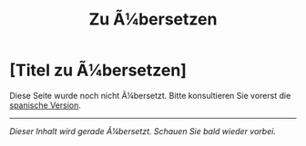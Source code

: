 ﻿---
title: [Zu Ã¼bersetzen]
---

<!-- TODO: translation missing - German version -->

# [Titel zu Ã¼bersetzen]

Diese Seite wurde noch nicht Ã¼bersetzt. Bitte konsultieren Sie vorerst die [spanische Version](/es/mitos-arrepentimiento).

---

*Dieser Inhalt wird gerade Ã¼bersetzt. Schauen Sie bald wieder vorbei.*

